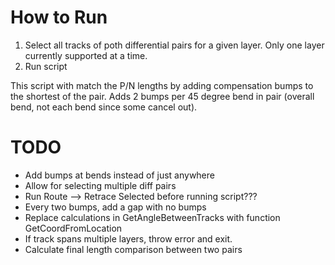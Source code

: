 # How to Run
1. Select all tracks of poth differential pairs for a given layer. Only one layer currently supported at a time.
2. Run script

This script with match the P/N lengths by adding compensation bumps to the shortest of the pair. Adds 2 bumps per 45 degree bend in pair (overall bend, not each bend since some cancel out).

# TODO
- Add bumps at bends instead of just anywhere
- Allow for selecting multiple diff pairs
- Run Route --> Retrace Selected before running script???
- Every two bumps, add a gap with no bumps
- Replace calculations in GetAngleBetweenTracks with function GetCoordFromLocation
- If track spans multiple layers, throw error and exit.
- Calculate final length comparison between two pairs